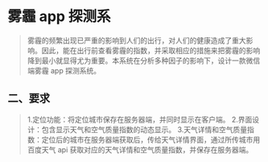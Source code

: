 # 雾霾 app 探测系

> 雾霾的频繁出现已严重的影响到人们的出行，对人们的健康造成了重大影响。因此，能在出行前查看雾霾的指数，并采取相应的措施来把雾霾的影响降到最小就显得尤为重要。本系统在分析多种因子的影响下，设计一款微信端雾霾 app 探测系统。


## 二、要求
> 1.定位功能：将定位城市保存在服务器端，并同时显示在客户端。 
> 2.界面设计：包含显示天气和空气质量指数的动态显示。 
> 3.天气详情和空气质量指数：定位后的城市在服务器端获取后，传给天气详情界面，通过所传城市用百度天气 api 获取对应的天气详情和空气质量指数，并保存在服务器端。

